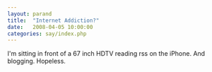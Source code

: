 ```yaml
---
layout: parand
title:  "Internet Addiction?"
date:   2008-04-05 10:00:00
categories: say/index.php
---
```

I'm sitting in front of a 67 inch HDTV reading rss on the iPhone. And blogging. Hopeless.
